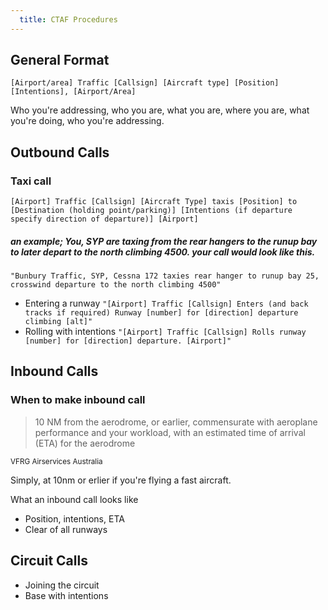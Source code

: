 ```yaml
---
  title: CTAF Procedures
---
```



## General Format
`[Airport/area] Traffic [Callsign] [Aircraft type] [Position] [Intentions], [Airport/Area]`

Who you're addressing, who you are, what you are, where you are, what you're doing, who you're addressing.

## Outbound Calls
### Taxi call
`[Airport] Traffic [Callsign] [Aircraft Type] taxis [Position] to [Destination (holding point/parking)] [Intentions (if departure specify direction of departure)] [Airport]`

##### an example; You, SYP are taxing from the rear hangers to the runup bay to later depart to the north climbing 4500. your call would look like this.
`"Bunbury Traffic, SYP, Cessna 172 taxies rear hanger to runup bay 25, crosswind departure to the north climbing 4500"`
- Entering a runway
`"[Airport] Traffic [Callsign] Enters (and back tracks if required) Runway [number] for [direction] departure climbing [alt]"`
- Rolling with intentions
`"[Airport] Traffic [Callsign] Rolls runway [number] for [direction] departure. [Airport]"`

## Inbound Calls
### When to make inbound call

>10 NM from the aerodrome, or
earlier, commensurate with aeroplane
performance and your workload, with
an estimated time of arrival (ETA) for the
aerodrome 

<sub>VFRG Airservices Australia</sub>


Simply, at 10nm or erlier if you're flying a fast aircraft.

What an inbound call looks like

- Position, intentions, ETA
- Clear of all runways

## Circuit Calls
- Joining the circuit
- Base with intentions